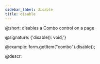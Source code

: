 ```yaml
---
sidebar_label: disable
title: disable
---          
```


@short: disables a Combo control on a page

@signature: {'disable(): void;'}

@example:
form.getItem("combo").disable();

@descr:
